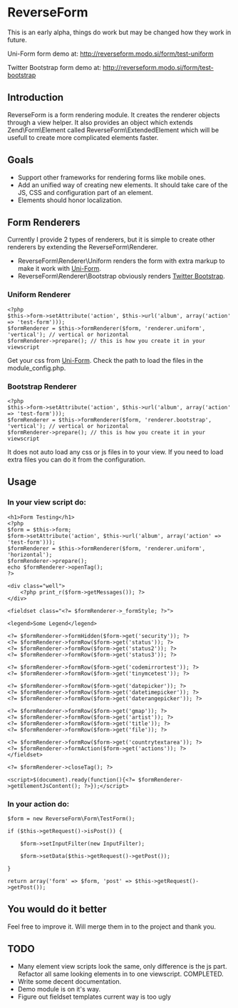 ReverseForm
===========

This is an early alpha, things do work but may be changed how they work in future.

Uni-Form form demo at: http://reverseform.modo.si/form/test-uniform

Twitter Bootstrap form demo at: http://reverseform.modo.si/form/test-bootstrap

Introduction
------------

ReverseForm is a form rendering module. It creates the renderer objects through 
a view helper. It also provides an object which extends Zend\Form\Element called 
ReverseForm\ExtendedElement which will be usefull to create more complicated elements faster.

Goals
-----

* Support other frameworks for rendering forms like mobile ones.
* Add an unified way of creating new elements. It should take care of the JS, CSS and configuration part of an element.
* Elements should honor localization.

Form Renderers
--------------

Currently I provide 2 types of renderers, but it is simple to create other renderers by
 extending the ReverseForm\Renderer.

* ReverseForm\Renderer\Uniform renders the form with extra markup to make it work with 
[Uni-Form](http://sprawsm.com/uni-form/).
* ReverseForm\Renderer\Bootstrap obviously renders [Twitter Bootstrap](http://twitter.github.com/bootstrap/).

### Uniform Renderer

    <?php
    $this->form->setAttribute('action', $this->url('album', array('action' => 'test-form')));
    $formRenderer = $this->formRenderer($form, 'renderer.uniform', 'vertical'); // vertical or horizontal
    $formRenderer->prepare(); // this is how you create it in your viewscript

Get your css from [Uni-Form](http://sprawsm.com/uni-form/). Check the path to load the files in the module_config.php.

### Bootstrap Renderer

    <?php
    $this->form->setAttribute('action', $this->url('album', array('action' => 'test-form')));
    $formRenderer = $this->formRenderer($form, 'renderer.bootstrap', 'vertical'); // vertical or horizontal
    $formRenderer->prepare(); // this is how you create it in your viewscript

It does not auto load any css or js files in to your view. If you need to load extra files you can do it from the configuration.

Usage
-----

### In your view script do:

	<h1>Form Testing</h1>
	<?php
	$form = $this->form;
	$form->setAttribute('action', $this->url('album', array('action' => 'test-form')));
	$formRenderer = $this->formRenderer($form, 'renderer.uniform', 'horizontal');
	$formRenderer->prepare();
	echo $formRenderer->openTag();
	?>
	
	<div class="well">
	    <?php print_r($form->getMessages()); ?>
	</div>
	
	<fieldset class="<?= $formRenderer->_formStyle; ?>">
	
	<legend>Some Legend</legend>
	
	<?= $formRenderer->formHidden($form->get('security')); ?>
	<?= $formRenderer->formRow($form->get('status')); ?>
	<?= $formRenderer->formRow($form->get('status2')); ?>
	<?= $formRenderer->formRow($form->get('status3')); ?>
	
	<?= $formRenderer->formRow($form->get('codemirrortest')); ?>
	<?= $formRenderer->formRow($form->get('tinymcetest')); ?>
	
	<?= $formRenderer->formRow($form->get('datepicker')); ?>
	<?= $formRenderer->formRow($form->get('datetimepicker')); ?>
	<?= $formRenderer->formRow($form->get('daterangepicker')); ?>
	
	<?= $formRenderer->formRow($form->get('gmap')); ?>
	<?= $formRenderer->formRow($form->get('artist')); ?>
	<?= $formRenderer->formRow($form->get('title')); ?>
	<?= $formRenderer->formRow($form->get('file')); ?>
	
	<?= $formRenderer->formRow($form->get('countrytextarea')); ?>
	<?= $formRenderer->formAction($form->get('actions')); ?>
	</fieldset>
	
	<?= $formRenderer->closeTag(); ?>
	
	<script>$(document).ready(function(){<?= $formRenderer->getElementJsContent(); ?>});</script>


### In your action do:

    $form = new ReverseForm\Form\TestForm();

    if ($this->getRequest()->isPost()) {

        $form->setInputFilter(new InputFilter);

        $form->setData($this->getRequest()->getPost());

    }

    return array('form' => $form, 'post' => $this->getRequest()->getPost());

You would do it better
----------------------

Feel free to improve it. Will merge them in to the project and thank you.

TODO
---

* Many element view scripts look the same, only difference is the js part. 
Refactor all same looking elements in to one viewscript. COMPLETED.
* Write some decent documentation.
* Demo module is on it's way.
* Figure out fieldset templates current way is too ugly